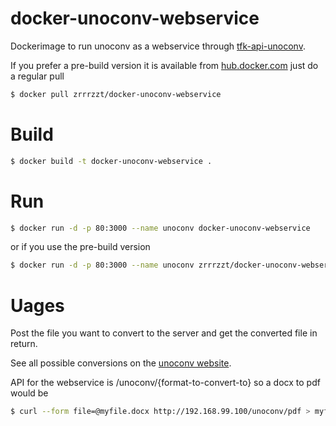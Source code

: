 # docker-unoconv-webservice
Dockerimage to run unoconv as a webservice through [tfk-api-unoconv](https://github.com/zrrrzzt/tfk-api-unoconv).

If you prefer a pre-build version it is available from [hub.docker.com](https://registry.hub.docker.com/u/zrrrzzt/docker-unoconv-webservice/)
just do a regular pull

```sh
$ docker pull zrrrzzt/docker-unoconv-webservice
```

# Build

```sh
$ docker build -t docker-unoconv-webservice .
```

# Run
```sh
$ docker run -d -p 80:3000 --name unoconv docker-unoconv-webservice
```

or if you use the pre-build version

```sh
$ docker run -d -p 80:3000 --name unoconv zrrrzzt/docker-unoconv-webservice
```

# Uages

Post the file you want to convert to the server and get the converted file in return.

See all possible conversions on the [unoconv website](http://dag.wiee.rs/home-made/unoconv/).

API for the webservice is /unoconv/{format-to-convert-to} so a docx to pdf would be

```sh
$ curl --form file=@myfile.docx http://192.168.99.100/unoconv/pdf > myfile.pdf
```
